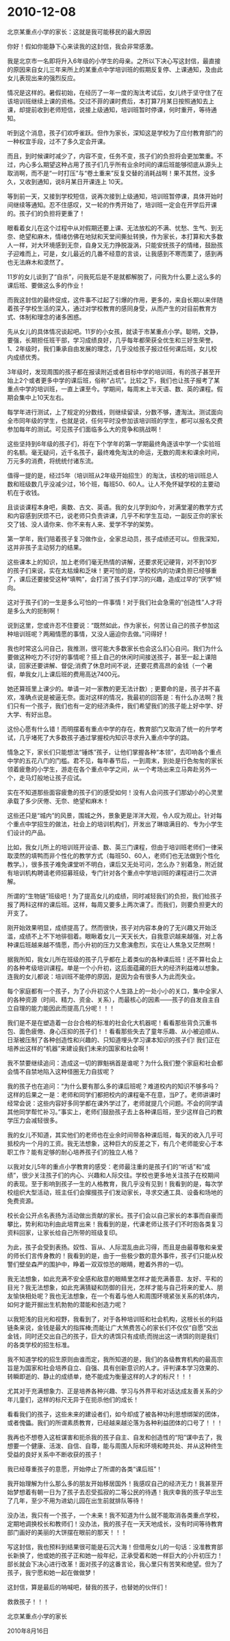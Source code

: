 # 2010-12-08

北京某重点小学的家长：这就是我可能移民的最大原因 

你好！假如你能静下心来读我的这封信，我会非常感激。

我是北京市一名即将升入6年级的小学生的母亲。之所以下决心写这封信，最直接的原因来自女儿三年来所上的某重点中学培训班的假期反复停、上课通知，及由此女儿表现出来的强烈反应。

情况是这样的。暑假初始，在经历了一年一度的淘汰考试后，女儿终于坚守住了在该培训班继续上课的资格。交过不菲的课时费后，本打算7月某日按照通知去上课，却提前收到老师短信，说接上级通知，培训班暂时停课，何时重开，等待通知。

听到这个消息，孩子们欢呼雀跃。但作为家长，深知这是学校为了应付教育部门的一种权宜手段，过不了多久定会开课。

而且，到时候课时减少了，内容不变，任务不变，孩子们的负担将会更加繁重。不过，内心多么期望这种占用了孩子们几乎所有业余时间的课后班能够彻底从源头上取消啊，而不是“一时打压”与“卷土重来”反复交替的消耗战啊！果不其然，没多久，又收到通知，说8月某日开课连上 10天。

等到前一天，又接到学校短信，说再次接到上级通知，培训班暂停课，具体开始时间继续等通知。忍不住感叹，又一轮的作秀开始了，培训班一定会在开学后开课的。孩子们的负担将更重了！

眼看着女儿在这个过程中从对假期还要上课、无法放松的不满、忧愁、生气、到无奈、绝望和麻木，情绪仿佛在地狱和天堂间撕扯转换，作为家长，本打算和大多数人一样，对大环境感到无奈，自身又无力挣脱漩涡，只能安抚孩子的情绪，鼓励孩子迎难而上，可是，女儿最近的几番不经意的言谈，让我感到不寒而栗了，感到再也无法麻木和漠然了。

11岁的女儿谈到了“自杀”，问我死后是不是就都解脱了，问我为什么要上这么多的课后班、要做这么多的作业！

而我这封信的最终促成，这件事不过起了引爆的作用，更多的，来自长期以来伴随着孩子学校生活的深入，通过对学校教育的感同身受，从而产生的对目前教育方式、体制和理念的诸多困惑。

先从女儿的具体情况谈起吧。11岁的小女孩，就读于市某重点小学。聪明，文静，要强，长期担任班干部，学习成绩良好，几乎每年都荣获全优生和三好生荣誉。 1、2年级时，我们秉承自由发展的理念，几乎没给孩子报过任何课后班，女儿校内成绩优秀。

3年级时，发现周围的孩子都在报读附近或者目标中学的培训班，有的孩子甚至开始上2个或者更多中学的课后班，俗称“占坑”。比较之下，我们也让孩子报考了某重点中学的培训班，一直上课至今。学期间，每周末上半天语、数、英的课程。假期会集中上10天左右。

每学年进行测试，上了规定的分数线，则继续留读，分数不够，遭淘汰。测试面向全市同年级的学生，也就是说，任何平时没参加该培训班的学生，都可以报名交费参加每年的测试。可见孩子们面临多么大的竞争和挑战啊！

这些坚持到6年级的孩子们，将在下个学年的第一学期最终角逐该中学一个实验班的名额。毫无疑问，近千名孩子，最终难免淘汰的命运，无数的周末和课余时间，万元多的消费，将统统付诸东流。

值得一提的是，经过5年（培训班从2年级开始招生）的淘汰，该校的培训班总人数和班级数几乎没减少过，16个班，每班50、60人。让人不免怀疑学校的主要动机在于收钱。

且谈谈课程本身吧，奥数、古文、英语。我的女儿学到如今，对满堂灌的教学方式和内容感到厌烦不已，说老师只负责讲课，几乎不和学生互动，一副反正你的家长交了钱、没人请你来、你不来有人来、爱学不学的架势。

第一学年，我们陪着孩子复习做作业，全家总动员，孩子成绩还可以。但我深知，这并非孩子主动努力的结果。

这些课本上的知识，加上老师们毫无热情的讲解，还要求死记硬背，对不到10岁的孩子们来说，实在太枯燥和乏味！更可怕的是，学校校内的功课负担已经够重了，课后还要接受这种“填鸭”，会打消了孩子们学习的兴趣，造成过早的“厌学”倾向。

这对于孩子们的一生是多么可怕的一件事情！对于我们社会急需的“创造性”人才将是多么大的扼制啊！

说到这里，您或许忍不住要说：“既然如此，作为家长，何苦让自己的孩子参加这种培训班呢？两厢情愿的事情，又没人逼迫你去做。”问得好！

我也时常这么问自己，我推测，很可能大多数家长也会这么扪心自问。我们为什么要做这种吃力不讨好的事情呢？搭上自己的休闲时间接送孩子，甚至一起上课陪读，回家还要讲解、督促;消费了休息时间不说，还要花费高昂的金钱（一个暑假，单我女儿上课后班的费用高达7400元。

她还算班里上课少的。单请一对一家教的更无法计数）; 更要命的是，孩子并不喜欢，准确点说是被逼无奈。面对这样的情况，我最初的回答是：有什么办法啊？我们只有一个孩子，我们也有一定的经济条件，我们希望我们的孩子能上好中学、好大学、有好出息。

这份心愿有什么错！而明摆着有重点中学的存在，教育部门又取消了统一的升学考试，几乎堵死了大多数孩子通过掌握校内知识寻求升入重点中学的路。

情急之下，家长们只能想法“锤炼”孩子，让他们掌握各种“本领”，去叩响各个重点中学的五花八门的门槛。君不见，每年春节后，一到周末，到处是行色匆匆的家长领着疲惫的小学生，游走在各个重点中学之间，从一个考场出来立马奔赴另外一个，走马灯般地让孩子应试。

实在不知道那些面容疲惫的孩子们的感受如何！没有人会问孩子们那幼小的心灵里承载了多少厌倦、无奈、绝望和麻木！

这些还只是“城内”的风景，围城之外，景象更是洋洋大观，令人叹为观止。针对每个重点中学招生的做法，社会上的培训机构们，开发出了琳琅满目的、专为小学生们设计的产品。

比如，我女儿所上的培训班开设语、数、英三门课程，但由于培训班老师们一律采取漠然的填鸭而非个性化的教学方式（每班50、60人，老师们也无法做到个性化教学。），很多孩子难免课堂听不明白，课后又无处可问，怎么办？别着急，附近就有培训机构聘请老师招募班级，专门针对各个重点中学培训班的课程进行二次讲解。

所谓的“生物链”班级吧！为了提高女儿的成绩，同时减轻我们的负担，我们给孩子报了两科这样的课后班。这样，每周又要多上两次课了。而我们，则要负担更大的开支了。

刚开始效果明显，成绩提高了。然而很快，孩子对内容本身的了无兴趣又开始泛滥，成绩不上不下地徘徊着。眼瞅着女儿一天天长大，自我意识越来越强，对上各种课后班越来越不情愿，而小升初的压力又愈演愈烈，实在让人焦急又茫然啊！

据我所知，我女儿所在班级的孩子几乎都在上着类似的各种课后班！还不算社会上的各种考级培训课程。单是一个小升初，这后面蕴藏的巨大的经济利益难以想象。连我的女儿都说：培训班不能停的原因，是因为会有很多人为此而失业。

每个家庭都有一个孩子，为了小升初这个人生路上的一处小小的关口，集中全家人的各种资源（时间、精力、资金、关系），而最核心的因素――孩子的自发自主自立自理的能力能因此而提高几分呢！！！

我们是不是在塑造着一台台合格的标准的社会化大机器呢！看看那些背负沉重书包、面色疲倦、身心压抑的孩子们！！看看那些失去了童年乐趣、从小被迫顺从、日渐被压制了各种创造性和兴趣的、只知道埋头学习课本知识的孩子们! 我们正在培养出这样的“机器”来建设我们未来的国家和社会啊！

我不禁要继续追问：造成这一切的罪魁祸首是谁呢？为什么我们整个家庭和社会都会情不自禁地陷入这种怪圈无力自拔呢？

我的孩子也在追问：“为什么要有那么多的课后班呢？难道校内的知识不够多吗？这样的后果之一是：老师和同学们都把校内的课程毫不在意，当P了。老师讲课时经常会说：这些内容好多同学都在课外学过了，老师就提几个问题。不会的同学请其他同学帮忙补习。”事实上，老师们鼓励孩子去上各种课后班，至少这样自己的教学压力会减轻很多。

我的女儿不知道，其实他们的老师也在业余时间带各种课后班，每天的收入几乎可抵校内一个月的工资。我无法想象，这种巨大的反差之下，有几个老师能安心于本职工作？能有足够的耐心培养孩子们的独立人格？

以我对女儿5年的重点小学教育的感受：老师最注重的是孩子们的“听话”和“成绩”，很少关注孩子们的内心、兴趣和人际交往。学校也更多地关注孩子在校期间的表现。至于影响到孩子一生的人格教育，我几乎没有见到！我看到的是，每次学校组织大型活动，班主任们会撺掇孩子们发动家长，寻求交通工具、设备和场地的免费资源。

校长会公开点名表扬为活动做出贡献的家长。孩子们会以自己家长的本事而自豪而攀比，势利和功利由此培育出来！我看到的是，代课老师让孩子们不时抱各类复习资料回家，让家长给自己所带的班级复印。

为此，孩子会受到表扬。奴性、盲从、人际混乱由此习得，而且是由最尊敬和亲爱的师长们言传身教的！我看到的是，由于一些极少数的意外事件，孩子们只能从校警们壁垒森严的围护中，睁着一双双惊恐的眼睛，瞪着外界的一切。

我无法想象，如此充满不安全感和敌意的眼睛里怎样才能充满善意、友好、平和的目光？我无法想象，如此充满猜疑和防御的目光，怎样才能与自己将来的爱人、朋友愉快相处呢？我也无法想象，在一个有着与他人和周围环境紧张关系的机体内，如何才能开掘出生机勃勃的潜能和创造力呢？

以我短浅的目光和视野，我看到了，对于各种培训班和社会机构，这根长长的利益链条来说，金钱是最大的指挥棒;而能让广大煞费苦心的家长们不仅仅“自愿”交出金钱，同时还交出自己的孩子，巨大的诱饵只有成绩;而抛出这一诱饵的则是我们的各类学校的招生标准。

我不知道学校的招生原则由谁而定，我所知道的是，我们的各级教育机构的最高宗旨是为国家和社会培养自立、自强、具有创新意识的人才。评判课本学习效果的、转瞬即逝的、静止的成绩单，绝不能成为衡量这样的人才的标尺！！！

尤其对于充满想象力、正是培养各种兴趣、学习与外界平和对话达成友善关系的少年儿童们，这样的标尺无异于在扼杀他们的成长！

看看我们的孩子，这些未来的建设者们，如今却成了被各种功利思想绑架的团体，或者傀儡。我们的所谓素质教育，已经越来越沦落为各种利益团体的口号了！！！

我再也不想卷入这桩谋害和扼杀我的孩子自主、自发和创造性的“阳”谋中去了，我想要一个健康、活泼、自信、自尊，能与周围人际和环境和睦共处、并从这种终生受益的良好关系中不断收获的孩子！

我已经尊重孩子的意愿，开始停止了所谓的各类“课后班”！

我开始理解为什么那么多的朋友开始移居国外！我感叹自己的经济无力！我甚至开始梦想着有朝一日为了孩子去忍受孤寂的二等公民的待遇！我庆幸我的孩子早出生了几年，至少不用为进幼儿园在出生前就排队等待！

没办法，我只有一个孩子，一个未来！我不知道为什么就不能取消各类重点学校，定期地调换校长和教师们！没办法，我的孩子在一天天地成长，没有时间等待教育部门画好的美丽的大饼摆在眼前的那天！！！

写这封信，我也预料到结果很可能是石沉大海！但借用女儿的一句话：没准教育部长新换了，他或她的孩子正和她一般年纪，正承受着和她一样巨大的小升初压力！部长就会下决心进行改革！面对孩子的这番言论，我心里只有苦笑和绝望。但为了孩子，我宁愿和她一起在做做梦！

这封信，算是最后的呐喊吧，替我的孩子，也替她的伙伴们！

救救孩子！！！

北京某重点小学的家长

2010年8月16日
